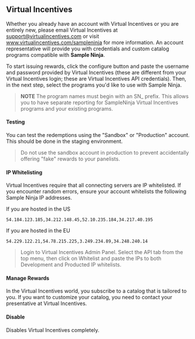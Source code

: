 ## Virtual Incentives

Whether you already have an account with Virtual Incentives or you are entirely new, please email Virtual Incentives at support@virtualincentives.com or visit www.virtualincentives.com/sampleninja for more information. An account representative will provide you with credentials and custom catalog programs compatible with **Sample Ninja**.

To start issuing rewards, click the configure button and paste the username and password provided by Virtual Incentives (these are different from your Virtual Incentives login; these are Virtual Incentives API credentials). Then, in the next step, select the programs you'd like to use with Sample Ninja.

> **NOTE** The program names must begin with an SN_ prefix. This allows you to have separate reporting for SampleNinja Virtual Incentives programs and your existing programs.

#### Testing
You can test the redemptions using the "Sandbox" or "Production" account. This should be done in the staging environment.

> Do not use the sandbox account in production to prevent accidentally offering "fake" rewards to your panelists.

#### IP Whitelisting

Virtual Incentives require that all connecting servers are IP whitelisted. If you encounter random errors, ensure your account whitelists the following Sample Ninja IP addresses.

If you are hosted in the US
```
54.184.123.185,34.212.148.45,52.10.235.184,34.217.40.195
```

If you are hosted in the EU
```
54.229.122.21,54.78.215.225,3.249.234.89,34.248.240.14
```

> Login to Virtual Incentives Admin Panel. Select the API tab from the top menu, then click on Whitelist and paste the IPs to both Development and Producted IP whitelists.

#### Manage Rewards

In the Virtual Incentives world, you subscribe to a catalog that is tailored to you. If you want to customize your catalog, you need to contact your presentative at Virtual Incentives. 

#### Disable

Disables Virtual Incentives completely.
